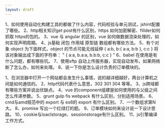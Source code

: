 ```yaml
---
layout: draft
---
```

1、如何使用自动化构建工具的都做了什么内容，代码校验与单元测试，jshint配置了哪些。
2、http相关知识get post有什么区别，https 如何加密解密、fillder如何抓取 https的包的。
3、vue 与 angular 的区别，vue 如何做数据渲染处理的，如何实现声明周期。
4、js基础 闭包 作用域 原型链 数组都有哪些方法。
5、有个对象 object 为下面样式，object 的节点可能无线延伸
   {
	a:b,
	b:{
		a:a,
		b:b
	},
	c:c
   }
   将该对象输出成下面的字符串：
   "
   {
	a:a,
	b.a:a,
        b.b:b,
        c:c
   }
   "
6、babel 在使用是有什么问题，都有哪些坑。
7、使用sftp 自动上传服务器，实现自动发布，如果网络断了怎么办，如何来处理。
8、说一下你是怎么设计负责的订单模块的。

1、在浏览器中打开一个网站都会发生什么事情，说的越详细越好，两台计算机之间是如何通信的。
2、http代码代表什么意思，302 301 304 等等。
3、js跨域都有哪些方案并说出优缺点。
4、vue 的component组建是如何使用的与父级之间怎么传递参数。
5、grunt gulp fis webpack 有什么区别，分别适用场景。
6、cmd与amd规范中的 export 与 es6的 export 有什么区别。
7、一个数组求第N大。
8、promise 写出一个红绿灯的题。
9、订单模块如何来设计说一下设计思路。
10、cookie与loaclstorage、sessionstorage有什么区别。
11、js引擎编译工作方式。
